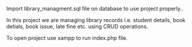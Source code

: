 
Import library_managment.sql file on database to use project properly..

In this project we are managing library records i.e. student details, book detials, book issue, late fine etc. using CRUD operations.

To open project use xampp to run index.php file.
